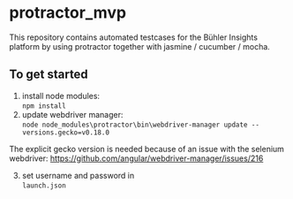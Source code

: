# protractor_mvp
This repository contains automated testcases for the Bühler Insights platform by using protractor together with jasmine / cucumber / mocha.

## To get started
1. install node modules:   
`npm install`
2. update webdriver manager:   
 `node node_modules\protractor\bin\webdriver-manager update --versions.gecko=v0.18.0`  
 
 The explicit gecko version is needed because of an issue with the selenium webdriver:  https://github.com/angular/webdriver-manager/issues/216

3. set username and password in  
`launch.json`
